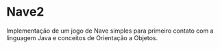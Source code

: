 # Nave2
Implementação de um jogo de Nave simples para primeiro contato com a linguagem Java e conceitos de Orientação a Objetos.
